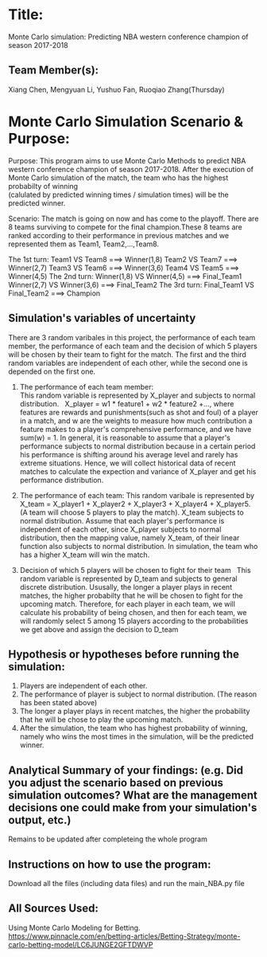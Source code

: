 
# Title: 
Monte Carlo simulation: Predicting NBA western conference champion of season 2017-2018

## Team Member(s):
Xiang Chen, Mengyuan Li, Yushuo Fan, Ruoqiao Zhang(Thursday)

# Monte Carlo Simulation Scenario & Purpose:
Purpose: This program aims to use Monte Carlo Methods to predict NBA western conference champion of season 2017-2018.
         After the execution of Monte Carlo simulation of the match, the team who has the highest probabilty of winning  
         (calulated by predicted winning times / simulation times) will be the predicted winner.

Scenario: The match is going on now and has come to the playoff. There are 8 teams surviving to compete for the final
          champion.These 8 teams are ranked according to their performance in previous matches and we represented them as
          Team1, Team2,...,Team8.

The 1st turn: Team1 VS Team8 ===> Winner(1,8)
              Team2 VS Team7 ===> Winner(2,7)
              Team3 VS Team6 ===> Winner(3,6)
              Team4 VS Team5 ===> Winner(4,5)
The 2nd turn: Winner(1,8) VS Winner(4,5) ===> Final_Team1
              Winner(2,7) VS Winner(3,6) ===> Final_Team2
The 3rd turn: Final_Team1 VS Final_Team2 ===> Champion
          

## Simulation's variables of uncertainty

There are 3 random varibales in this project, the performance of each team member, the performance of each team and the decision of which 5 players will be chosen by their team to fight for the match. The first and the third random variables are independent of each other, while the second one is depended on the first one.

1. The performance of each team member:</br>
   This random variable is represented by X_player and subjects to normal distribution.
   X_player = w1 * feature1 + w2 * feature2 +..., where features are rewards and punishments(such as shot and foul) of a player in a match, and w are the weights to measure how much contribution a feature makes to a player's comprehensive performance, and we have sum(w) = 1.
   In general, it is reasonable to assume that a player's performance subjects to normal distribution because in a certain period his performance is shifting around his average level and rarely has extreme situations. Hence, we will collect historical data of recent matches to calculate the expection and variance of X_player and get his performance distribution.

2. The performance of each team:
  This random varibale is represented by X_team = X_player1 + X_player2 + X_player3 + X_player4 + X_player5. (A team will choose 5 players to play the match). X_team subjects to normal distribution.
  Assume that each player's performance is independent of each other, since X_player subjects to normal distribution, then the mapping value, namely X_team, of their linear function also subjects to normal distribution.
  In simulation, the team who has a higher X_team will win the match.

3. Decision of which 5 players will be chosen to fight for their team
   This random variable is represented by D_team and subjects to general discrete distribution.
   Ususally, the longer a player plays in recent matches, the higher probabilty that he will be chosen to fight for the upcoming match. Therefore, for each player in each team, we will calculate his probability of being chosen, and then for each team, we will randomly select 5 among 15 players according to the probabilities we get above and assign the decision to D_team

## Hypothesis or hypotheses before running the simulation:
1. Players are independent of each other.
2. The performance of player is subject to normal distribution. (The reason has been stated above)
3. The longer a player plays in recent matches, the higher the probability that he will be chose to play the upcoming match.
4. After the simulation, the team who has highest probability of winning, namely who wins the most times in the simulation, will be the predicted winner.

## Analytical Summary of your findings: (e.g. Did you adjust the scenario based on previous simulation outcomes?  What are the management decisions one could make from your simulation's output, etc.)
Remains to be updated after completeing the whole program

## Instructions on how to use the program:
Download all the files (including data files) and run the main_NBA.py file

## All Sources Used:
Using Monte Carlo Modeling for Betting. https://www.pinnacle.com/en/betting-articles/Betting-Strategy/monte-carlo-betting-model/LC6JUNGE2GFTDWVP

